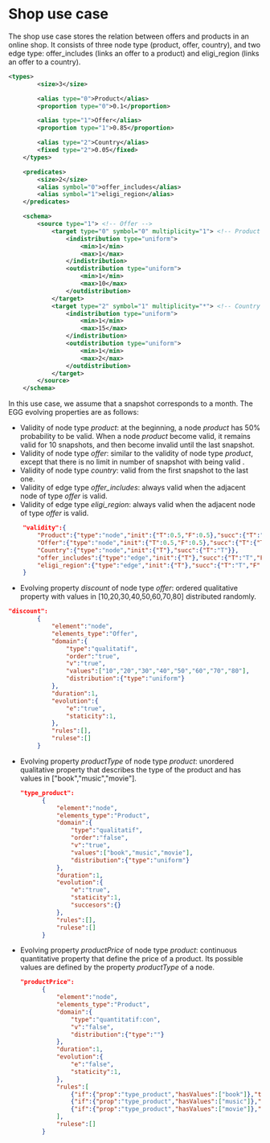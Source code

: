 # Shop use case

The shop use case stores the relation between offers and products in an online shop. It consists of three node type (product, offer, country), and two edge type: offer_includes (links an offer to a product) and eligi_region (links an offer to a country).

```xml
<types>
		<size>3</size>

		<alias type="0">Product</alias>
		<proportion type="0">0.1</proportion>

		<alias type="1">Offer</alias>
		<proportion type="1">0.85</proportion>

		<alias type="2">Country</alias>
		<fixed type="2">0.05</fixed>
	</types>

	<predicates>
		<size>2</size>
		<alias symbol="0">offer_includes</alias>
		<alias symbol="1">eligi_region</alias>
	</predicates>

	<schema>
		<source type="1"> <!-- Offer -->
			<target type="0" symbol="0" multiplicity="1"> <!-- Product -->
				<indistribution type="uniform">
					<min>1</min>
					<max>1</max>
				</indistribution>
				<outdistribution type="uniform">
					<min>1</min>
					<max>10</max>
				</outdistribution>
			</target>
			<target type="2" symbol="1" multiplicity="*"> <!-- Country -->
				<indistribution type="uniform">
					<min>1</min>
					<max>15</max>
				</indistribution>
				<outdistribution type="uniform">
					<min>1</min>
					<max>2</max>
				</outdistribution>
			</target>
		</source>
	</schema>
```

In this use case, we assume that a snapshot corresponds to a month. The EGG evolving properties are as follows:

* Validity of node type *product*: at the beginning, a node *product* has 50% probability to be valid. When a node *product* become valid, it remains valid for 10 snapshots, and then become invalid until the last snapshot.
* Validity of node type *offer*: similar to the validity of node type *product*, except that there is no limit in number of snapshot with being valid  .
* Validity of node type *country*: valid from the first snapshot to the last one.
* Validity of edge type *offer_includes*: always valid when the adjacent node of type *offer* is valid.
* Validity of edge type *eligi_region*: always valid when the adjacent node of type *offer* is valid.

```json
	"validity":{
		"Product":{"type":"node","init":{"T":0.5,"F":0.5},"succ":{"T":"T","F":{"T":0.5,"F":0.5}},"max":{"T":10}},
		"Offer":{"type":"node","init":{"T":0.5,"F":0.5},"succ":{"T":{"T":0.5,"F":0.5},"F":{"T":0.5,"F":0.5}}},
		"Country":{"type":"node","init":{"T"},"succ":{"T":"T"}},
		"offer_includes":{"type":"edge","init":{"T"},"succ":{"T":"T","F":"T"}},
		"eligi_region":{"type":"edge","init":{"T"},"succ":{"T":"T","F":"T"}},
	}
```

* Evolving property *discount* of node type *offer*: ordered qualitative property with values in [10,20,30,40,50,60,70,80] distributed randomly.
```json
"discount":
		{		
			"element":"node",
			"elements_type":"Offer",
			"domain":{
				"type":"qualitatif",
				"order":"true",
				"v":"true",
				"values":["10","20","30","40","50","60","70","80"],
				"distribution":{"type":"uniform"}
			},
			"duration":1,
			"evolution":{
				"e":"true",
				"staticity":1,
			},
			"rules":[],
			"rulese":[]
		}
```


* Evolving property *productType* of node type *product*: unordered qualitative property that describes the type of the product and has values in ["book","music","movie"]. 
  
  ```json
  "type_product":
		{		
			"element":"node",
			"elements_type":"Product",
			"domain":{
				"type":"qualitatif",
				"order":"false",
				"v":"true",
				"values":["book","music","movie"],
				"distribution":{"type":"uniform"}
			},
			"duration":1,
			"evolution":{
				"e":"true",
				"staticity":1,
				"succesors":{}
			},
			"rules":[],
			"rulese":[]
		}
  ```
  
* Evolving property *productPrice* of node type *product*: continuous quantitative property that define the price of a product. Its possible values are defined by the property *productType* of a node. 

  ```json
  "productPrice":
		{		
			"element":"node",
			"elements_type":"Product",
			"domain":{
				"type":"quantitatif:con",	
				"v":"false",
				"distribution":{"type":""}
			},
			"duration":1,
			"evolution":{
				"e":"false",
				"staticity":1,
			},
			"rules":[
				{"if":{"prop":"type_product","hasValues":["book"]},"then":{"prop":"productPrice","config":{"domain":{"values":{"min":5,"max":50},"distribution":{"type":"uniform"}},"evolution":{"e":"false","staticity":1}}}},
				{"if":{"prop":"type_product","hasValues":["music"]},"then":{"prop":"productPrice","config":{"domain":{"values":{"min":10,"max":20},"distribution":{"type":"uniform"}},"evolution":{"e":"false","staticity":1}}}},
				{"if":{"prop":"type_product","hasValues":["movie"]},"then":{"prop":"productPrice","config":{"domain":{"values":{"min":25,"max":60},"distribution":{"type":"uniform"}},"evolution":{"e":"false","staticity":1}}}},
			],
			"rulese":[]
		}
  ```
